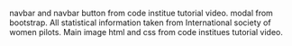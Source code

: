 navbar and navbar button from code institue tutorial video.
modal from bootstrap.
All statistical information taken from International society of women pilots.
Main image html and css from code institues tutorial video.